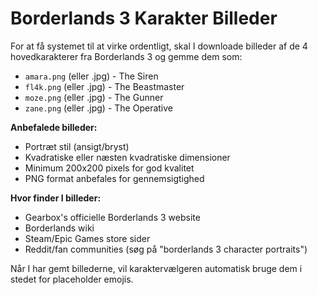 # Borderlands 3 Karakter Billeder

For at få systemet til at virke ordentligt, skal I downloade billeder af de 4 hovedkarakterer fra Borderlands 3 og gemme dem som:

- `amara.png` (eller .jpg) - The Siren
- `fl4k.png` (eller .jpg) - The Beastmaster  
- `moze.png` (eller .jpg) - The Gunner
- `zane.png` (eller .jpg) - The Operative

**Anbefalede billeder:**
- Portræt stil (ansigt/bryst)
- Kvadratiske eller næsten kvadratiske dimensioner
- Minimum 200x200 pixels for god kvalitet
- PNG format anbefales for gennemsigtighed

**Hvor finder I billeder:**
- Gearbox's officielle Borderlands 3 website
- Borderlands wiki
- Steam/Epic Games store sider
- Reddit/fan communities (søg på "borderlands 3 character portraits")

Når I har gemt billederne, vil karaktervælgeren automatisk bruge dem i stedet for placeholder emojis.